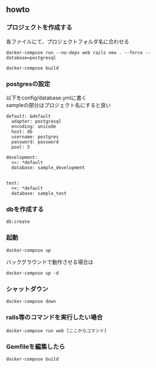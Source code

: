 ## howto

### プロジェクトを作成する

各ファイルにて、プロジェクトフォルダ名に合わせる
```
docker-compose run --no-deps web rails new . --force --database=postgresql

docker-compose build
```

### postgresの設定
以下をconfig/database.ymlに書く  
sampleの部分はプロジェクト名にすると良い

```
default: &default
  adapter: postgresql
  encoding: unicode
  host: db
  username: postgres
  password: password
  pool: 5

development:
  <<: *default
  database: sample_development


test:
  <<: *default
  database: sample_test
```
### dbを作成する
```
db:create
```

### 起動
```
docker-compose up
```
バックグラウンドで動作させる場合は
```
docker-compose up -d
```


### シャットダウン
```
docker-compose down 
```

### rails等のコマンドを実行したい場合
```
docker-compose run web [ここからコマンド]
```

### Gemfileを編集したら
```
docker-compose build
```
